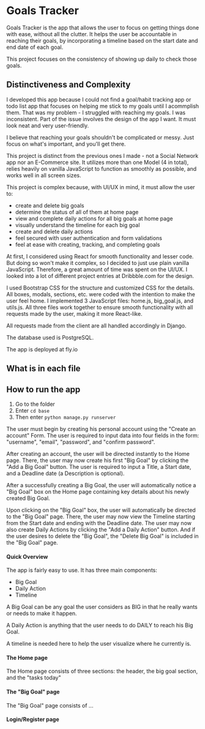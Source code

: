 # Goals Tracker
<!--
Your README.md file should be minimally multiple paragraphs in length, and should provide a comprehensive documentation of what you did and, if applicable, why you did it.

It documents your project thoroughly, and that distinguishes this project from others in the course and defends its complexity.

This section alone should consist of several paragraphs, before you even begin to talk about the documentation of your project.
-->

Goals Tracker is the app that allows the user to focus on getting things done with ease, without all the clutter. It helps the user be accountable in reaching their goals, by incorporating a timeline based on the start date and end date of each goal. 

This project focuses on the consistency of showing up daily to check those goals. 


## Distinctiveness and Complexity
<!-- Why you believe your project satisfies the distinctiveness and complexity requirements, mentioned above. -->
I developed this app because I could not find a goal/habit tracking app or todo list app that focuses on helping me stick to my goals until I acommplish them. That was my problem - I struggled with reaching my goals. I was inconsistent. Part of the issue involves the design of the app I want. It must look neat and very user-friendly.

I believe that reaching your goals shouldn't be complicated or messy. Just focus on what's important, and you'll get there.

This project is distinct from the previous ones I made - not a Social Network app nor an E-Commerce site. It utilizes more than one Model (4 in total), relies heavily on vanilla JavaScript to function as smoothly as possible, and works well in all screen sizes.

This project is complex because, with UI/UX in mind, it must allow the user to:
- create and delete big goals
- determine the status of all of them at home page
- view and complete daily actions for all big goals at home page
- visually understand the timeline for each big goal
- create and delete daily actions
- feel secured with user authentication and form validations
- feel at ease with creating, tracking, and completing goals 

At first, I considered using React for smooth functionality and lesser code. But doing so won't make it complex, so I decided to just use plain vanilla JavaScript. Therefore, a great amount of time was spent on the UI/UX. I looked into a lot of different project entries at Dribbble.com for the design. 

I used Bootstrap CSS for the structure and customized CSS for the details. All boxes, modals, sections, etc. were coded with the intention to make the user feel home. I implemented 3 JavaScript files: home.js, big_goal.js, and utils.js. All three files work together to ensure smooth functionality with all requests made by the user, making it more React-like. 

All requests made from the client are all handled accordingly in Django. 

The database used is PostgreSQL.

The app is deployed at fly.io


## What is in each file
<!-- What’s contained in each file you created. -->


## How to run the app
<!-- How to run your application. -->
1. Go to the folder
2. Enter `cd base`
3. Then enter `python manage.py runserver`

The user must begin by creating his personal account using the "Create an account" Form. The user is required to input data into four fields in the form: "username", "email", "password", and "confirm password".

After creating an account, the user will be directed instantly to the Home page. There, the user may now create his first "Big Goal" by clicking the "Add a Big Goal" button. The user is required to input a Title, a Start date, and a Deadline date (a Description is optional). 

After a successfully creating a Big Goal, the user will automatically notice a "Big Goal" box on the Home page containing key details about his newly created Big Goal. 

Upon clicking on the "Big Goal" box, the user will automatically be directed to the "Big Goal" page. There, the user may now view the Timeline starting from the Start date and ending with the Deadline date. The user may now also create Daily Actions by clicking the "Add a Daily Action" button. And if the user desires to delete the "Big Goal", the "Delete Big Goal" is included in the "Big Goal" page.




#### Quick Overview
The app is fairly easy to use. 
It has three main components: 
- Big Goal
- Daily Action
- Timeline

A Big Goal can be any goal the user considers as BIG in that he really wants or needs to make it happen.

A Daily Action is anything that the user needs to do DAILY to reach his Big Goal.

A timeline is needed here to help the user visualize where he currently is. 

#### The Home page
The Home page consists of three sections: the header, the big goal section, and the "tasks today"

#### The "Big Goal" page
The "Big Goal" page consists of ...

#### Login/Register page